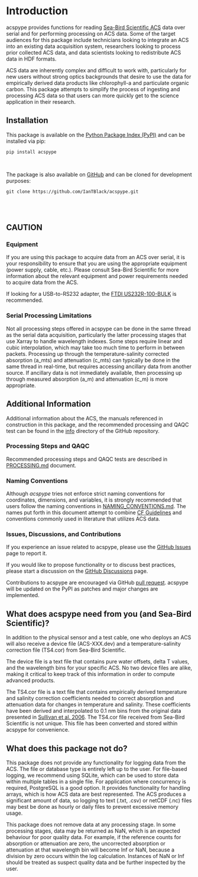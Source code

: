 # Introduction
acspype provides functions for reading [Sea-Bird Scientific ACS](https://www.seabird.com/ac-s-spectral-absorption-and-attenuation-sensor/product?id=60762467715) data over serial and for performing processing on ACS data.
Some of the target audiences for this package include technicians looking to integrate an ACS into an existing data acquisition system, researchers looking to process prior collected ACS data, and data scientists looking to redistribute ACS data in HDF formats.

ACS data are inherently complex and difficult to work with, particularly for new users without strong optics backgrounds that desire to use the data for empirically derived data products like chlorophyll-a and particulate organic carbon.
This package attempts to simplify the process of ingesting and processing ACS data so that users can more quickly get to the science application in their research.


## Installation
This package is available on the [Python Package Index (PyPI)](https://pypi.org/project/acspype/) and can be installed via pip:

`pip install acspype`

<br>


The package is also available on [GitHub](https://github.com/IanTBlack/acspype) and can be cloned for development purposes:

`git clone https://github.com/IanTBlack/acspype.git`


<br>
<br>

## **CAUTION**
### Equipment
If you are using this package to acquire data from an ACS over serial, it is your responsibility to ensure that you are 
using the appropriate equipment (power supply, cable, etc.). Please consult Sea-Bird Scientific for more information about the relevant equipment and
power requirements needed to acquire data from the ACS.

If looking for a USB-to-RS232 adapter, the [FTDI US232R-100-BULK](https://ftdichip.com/products/us232r-100-bulk/) is recommended.


### Serial Processing Limitations
Not all processing steps offered in acspype can be done in the same thread as the serial data acquisition, particularly the latter processing stages that use Xarray to handle wavelength indexes. 
Some steps require linear and cubic interpolation, which may take too much time to perform in between packets. 
Processing up through the temperature-salinity corrected absorption (a_mts) and attenuation (c_mts) can typically be done in the same thread in real-time, but requires accessing ancillary data from another source.
If ancillary data is not immediately available, then processing up through measured absorption (a_m) and attenuation (c_m) is more appropriate.


## Additional Information
Additional information about the ACS, the manuals referenced in construction in this package, and the recommended processing and QAQC test can be found in the [info](https://github.com/IanTBlack/acspype/tree/main/info) directory of the GitHub repository.

### Processing Steps and QAQC
Recommended processing steps and QAQC tests are described in [PROCESSING.md](https://github.com/IanTBlack/acspype/blob/main/info/PROCESSING.md) document.

### Naming Conventions
Although *acspype* tries not enforce strict naming conventions for coordinates, dimensions, and variables, it is strongly recommended that users follow the naming conventions in [NAMING_CONVENTIONS.md](https://github.com/IanTBlack/acspype/blob/main/info/NAMING_CONVENTIONS.md).
The names put forth in this document attempt to combine [CF Guidelines](https://cfconventions.org/Data/cf-standard-names/docs/guidelines.html) and conventions commonly used in literature that utilizes ACS data.


### Issues, Discussions, and Contributions
If you experience an issue related to acspype, please use the [GitHub Issues](https://github.com/IanTBlack/acspype/issues) page to report it.

If you would like to propose functionality or to discuss best practices, please start a discussion on the [GitHub Discussions](https://github.com/IanTBlack/acspype/discussions) page.

Contributions to acspype are encouraged via GitHub [pull request](https://github.com/IanTBlack/acspype/pulls). 
acspype will be updated on the PyPI as patches and major changes are implemented.


## What does acspype need from you (and Sea-Bird Scientific)?
In addition to the physical sensor and a test cable, one who deploys an ACS will also receive a device file (ACS-XXX.dev) and a temperature-salinity correction file (TS4.cor) from Sea-Bird Scientific.

The device file is a text file that contains pure water offsets, delta T values, and the wavelength bins for your specific ACS.
No two device files are alike, making it critical to keep track of this information in order to compute advanced products.

The TS4.cor file is a text file that contains empirically derived temperature and salinity correction coefficients needed to correct absorption and attenuation data for changes in temperature and salinity.
These coefficients have been derived and interpolated to 0.1 nm bins from the original data presented in [Sullivan et al. 2006](https://doi.org/10.1364/AO.45.005294).
The TS4.cor file received from Sea-Bird Scientific is not unique. This file has been converted and stored within acspype for convenience.

## What does this package **not** do?
This package does not provide any functionality for logging data from the ACS. The file or database type is entirely left up to the user.
For file-based logging, we recommend using SQLite, which can be used to store data within multiple tables in a single file. 
For application where concurrency is required, PostgreSQL is a good option. It provides functionality for handling arrays, which is how ACS data are best represented.
The ACS produces a significant amount of data, so logging to text (.txt, .csv) or netCDF (.nc) files may best be done as hourly or daily files to prevent excessive memory usage.

This package does not remove data at any processing stage. In some processing stages, data may be returned as NaN, which is an expected behaviour for poor quality data. For example, if the reference counts for absorption or attenuation are zero, the uncorrected absorption or attenuation at that wavelength bin will become Inf or NaN, because a division by zero occurs within the log calculation. Instances of NaN or Inf should be treated as suspect quality data and be further inspected by the user.




